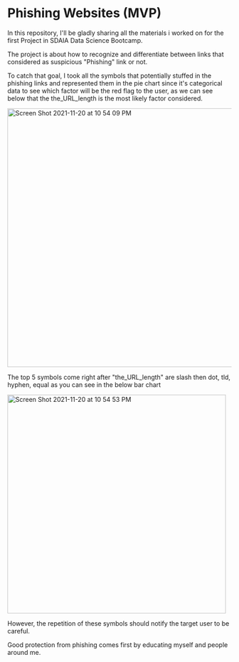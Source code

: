 # Phishing Websites (MVP)

In this repository, I'll be gladly sharing all the materials i worked on for the first Project in SDAIA Data Science Bootcamp.

The project is about how to recognize and differentiate between links that considered as suspicious "Phishing" link or not.

To catch that goal, I took all the symbols that potentially stuffed in the phishing links and represented them in the pie chart since it's categorical data to see which factor will be the red flag to the user, as we can see below that the the_URL_length is the most likely factor considered.

<img width="581" alt="Screen Shot 2021-11-20 at 10 54 09 PM" src="https://user-images.githubusercontent.com/93079431/142739759-67d8ce8c-2b37-46f0-ab17-ea93c46cb70c.png">

The top 5 symbols come right after "the_URL_length" are slash then dot, tld, hyphen, equal as you can see in the below bar chart 

<img width="491" alt="Screen Shot 2021-11-20 at 10 54 53 PM" src="https://user-images.githubusercontent.com/93079431/142739774-ffc363b3-f24b-4d3e-8748-7ec166578ed6.png">

However, the repetition of these symbols should notify the target user to be careful.

Good protection from phishing comes first by educating myself and people around me.
